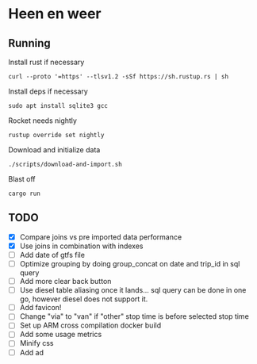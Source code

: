 # Heen en weer

## Running
Install rust if necessary
```
curl --proto '=https' --tlsv1.2 -sSf https://sh.rustup.rs | sh
```

Install deps if necessary
```
sudo apt install sqlite3 gcc
```

Rocket needs nightly
```
rustup override set nightly
```

Download and initialize data
```
./scripts/download-and-import.sh
```

Blast off
```
cargo run
```

## TODO
- [x] Compare joins vs pre imported data performance
- [x] Use joins in combination with indexes
- [ ] Add date of gtfs file
- [ ] Optimize grouping by doing group_concat on date and trip_id in sql query
- [ ] Add more clear back button
- [ ] Use diesel table aliasing once it lands... sql query can be done in one go, however diesel does not support it.
- [ ] Add favicon!
- [ ] Change "via" to "van" if "other" stop time is before selected stop time
- [ ] Set up ARM cross compilation docker build
- [ ] Add some usage metrics
- [ ] Minify css
- [ ] Add ad
